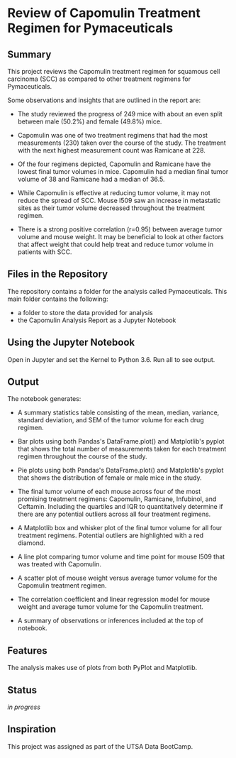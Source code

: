 # Review of Capomulin Treatment Regimen for Pymaceuticals

## Summary
This project reviews the Capomulin treatment regimen for squamous cell carcinoma (SCC) as compared to other treatment regimens for Pymaceuticals. 

Some observations and insights that are outlined in the report are:

* The study reviewed the progress of 249 mice with about an even split between male (50.2%) and female (49.8%) mice.

* Capomulin was one of two treatment regimens that had the most measurements (230) taken over the course of the study. The treatment with the next highest measurement count was Ramicane at 228.

* Of the four regimens depicted, Capomulin and Ramicane have the lowest final tumor volumes in mice. Capomulin had a median final tumor volume of 38 and Ramicane had a median of 36.5. 

* While Capomulin is effective at reducing tumor volume, it may not reduce the spread of SCC. Mouse l509 saw an increase in metastatic sites as their tumor volume decreased throughout the treatment regimen. 

* There is a strong positive correlation (r=0.95) between average tumor volume and mouse weight. It may be beneficial to look at other factors that affect weight that could help treat and reduce tumor volume in patients with SCC.

## Files in the Repository
The repository contains a folder for the analysis called Pymaceuticals. This main folder contains the following: 

* a folder to store the data provided for analysis
* the Capomulin Analysis Report as a Jupyter Notebook

## Using the Jupyter Notebook
Open in Jupyter and set the Kernel to Python 3.6. Run all to see output. 

## Output
The notebook generates: 

* A summary statistics table consisting of the mean, median, variance, standard deviation, and SEM of the tumor volume for each drug regimen.

* Bar plots using both Pandas's DataFrame.plot() and Matplotlib's pyplot that shows the total number of measurements taken for each treatment regimen throughout the course of the study.

* Pie plots using both Pandas's DataFrame.plot() and Matplotlib's pyplot that shows the distribution of female or male mice in the study.

* The final tumor volume of each mouse across four of the most promising treatment regimens: Capomulin, Ramicane, Infubinol, and Ceftamin. Including the quartiles and IQR to quantitatively determine if there are any potential outliers across all four treatment regimens.

* A Matplotlib box and whisker plot of the final tumor volume for all four treatment regimens. Potential outliers are highlighted with a red diamond.

* A line plot comparing tumor volume and time point for mouse l509 that was treated with Capomulin.

* A scatter plot of mouse weight versus average tumor volume for the Capomulin treatment regimen.

* The correlation coefficient and linear regression model for mouse weight and average tumor volume for the Capomulin treatment. 

* A summary of observations or inferences included at the top of notebook.

## Features
The analysis makes use of plots from both PyPlot and Matplotlib. 

## Status
_in progress_

## Inspiration 
This project was assigned as part of the UTSA Data BootCamp.
